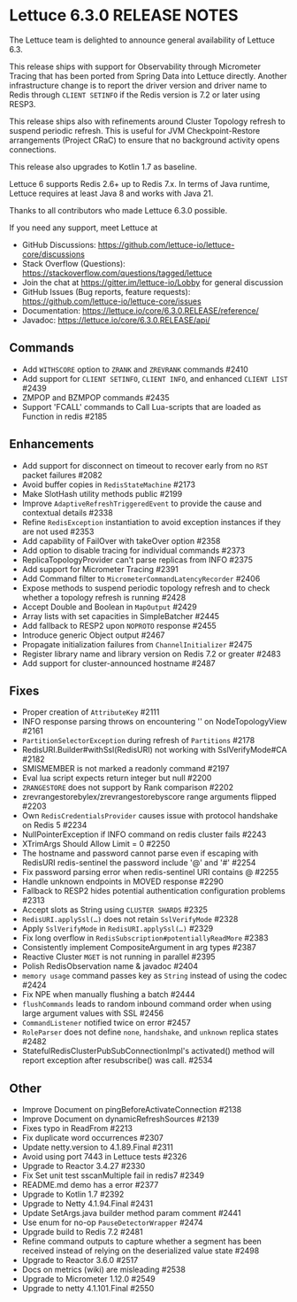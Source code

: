 Lettuce 6.3.0 RELEASE NOTES
==============================

The Lettuce team is delighted to announce general availability of Lettuce 6.3.

This release ships with support for Observability through Micrometer Tracing that has been
ported from Spring Data into Lettuce directly. Another infrastructure change is to report
the driver version and driver name to Redis through `CLIENT SETINFO` if the Redis version
is 7.2 or later using RESP3.

This release ships also with refinements around Cluster Topology refresh to suspend
periodic refresh. This is useful for JVM Checkpoint-Restore arrangements (Project CRaC)
to ensure that no background activity opens connections.

This release also upgrades to Kotlin 1.7 as baseline.

Lettuce 6 supports Redis 2.6+ up to Redis 7.x. In terms of Java runtime, Lettuce requires
at least Java 8 and works with Java 21.

Thanks to all contributors who made Lettuce 6.3.0 possible.

If you need any support, meet Lettuce at

* GitHub Discussions: https://github.com/lettuce-io/lettuce-core/discussions
* Stack Overflow (Questions): https://stackoverflow.com/questions/tagged/lettuce
* Join the chat at https://gitter.im/lettuce-io/Lobby for general discussion
* GitHub Issues (Bug reports, feature
  requests): https://github.com/lettuce-io/lettuce-core/issues
* Documentation: https://lettuce.io/core/6.3.0.RELEASE/reference/
* Javadoc: https://lettuce.io/core/6.3.0.RELEASE/api/

Commands
--------

* Add `WITHSCORE` option to `ZRANK` and `ZREVRANK` commands #2410
* Add support for `CLIENT SETINFO`, `CLIENT INFO`, and enhanced `CLIENT LIST` #2439
* ZMPOP and BZMPOP commands #2435
* Support 'FCALL' commands to Call Lua-scripts that are loaded as Function in redis #2185

Enhancements
------------

* Add support for disconnect on timeout to recover early from no `RST` packet failures
  #2082
* Avoid buffer copies in `RedisStateMachine` #2173
* Make SlotHash utility methods public #2199
* Improve `AdaptiveRefreshTriggeredEvent` to provide the cause and contextual details
  #2338
* Refine `RedisException` instantiation to avoid exception instances if they are not used
  #2353
* Add capability of FailOver with takeOver option #2358
* Add option to disable tracing for individual commands #2373
* ReplicaTopologyProvider can't parse replicas from INFO #2375
* Add support for Micrometer Tracing #2391
* Add Command filter to `MicrometerCommandLatencyRecorder` #2406
* Expose methods to suspend periodic topology refresh and to check whether a topology
  refresh is running #2428
* Accept Double and Boolean in `MapOutput` #2429
* Array lists with set capacities in SimpleBatcher #2445
* Add fallback to RESP2 upon `NOPROTO` response #2455
* Introduce generic Object output #2467
* Propagate initialization failures from `ChannelInitializer` #2475
* Register library name and library version on Redis 7.2 or greater #2483
* Add support for cluster-announced hostname #2487

Fixes
-----

* Proper creation of `AttributeKey` #2111
* INFO response parsing throws on encountering '\' on NodeTopologyView #2161
* `PartitionSelectorException` during refresh of `Partitions` #2178
* RedisURI.Builder#withSsl(RedisURI) not working with SslVerifyMode#CA #2182
* SMISMEMBER is not marked a readonly command #2197
* Eval lua script expects return integer but null #2200
* `ZRANGESTORE` does not support by Rank comparison #2202
* zrevrangestorebylex/zrevrangestorebyscore range arguments flipped #2203
* Own `RedisCredentialsProvider` causes issue with protocol handshake on Redis 5 #2234
* NullPointerException if INFO command on redis cluster fails #2243
* XTrimArgs Should Allow Limit = 0 #2250
* The hostname and password cannot parse even if escaping with RedisURI redis-sentinel the
  password include '@' and '#' #2254
* Fix password parsing error when redis-sentinel URI contains @ #2255
* Handle unknown endpoints in MOVED response #2290
* Fallback to RESP2 hides potential authentication configuration problems #2313
* Accept slots as String using `CLUSTER SHARDS` #2325
* `RedisURI.applySsl(…)` does not retain `SslVerifyMode` #2328
* Apply `SslVerifyMode` in `RedisURI.applySsl(…)` #2329
* Fix long overflow in `RedisSubscription#potentiallyReadMore` #2383
* Consistently implement CompositeArgument in arg types #2387
* Reactive Cluster `MGET` is not running in parallel #2395
* Polish RedisObservation name & javadoc #2404
* `memory usage` command passes key as `String` instead of using the codec #2424
* Fix NPE when manually flushing a batch #2444
* `flushCommands` leads to random inbound command order when using large argument values
  with SSL #2456
* `CommandListener` notified twice on error #2457
* `RoleParser` does not define `none`, `handshake`, and `unknown` replica states #2482
* StatefulRedisClusterPubSubConnectionImpl's activated() method will report exception
  after resubscribe() was call. #2534

Other
-----

* Improve Document on pingBeforeActivateConnection #2138
* Improve Document on dynamicRefreshSources #2139
* Fixes typo in ReadFrom #2213
* Fix duplicate word occurrences #2307
* Update netty.version to 4.1.89.Final #2311
* Avoid using port 7443 in Lettuce tests #2326
* Upgrade to Reactor 3.4.27 #2330
* Fix Set unit test sscanMultiple fail in redis7 #2349
* README.md demo has a error #2377
* Upgrade to Kotlin 1.7 #2392
* Upgrade to Netty 4.1.94.Final #2431
* Update SetArgs.java builder method param comment #2441
* Use enum for no-op `PauseDetectorWrapper` #2474
* Upgrade build to Redis 7.2 #2481
* Refine command outputs to capture whether a segment has been received instead of relying
  on the deserialized value state #2498
* Upgrade to Reactor 3.6.0 #2517
* Docs on metrics (wiki) are misleading #2538
* Upgrade to Micrometer 1.12.0 #2549
* Upgrade to netty 4.1.101.Final #2550

